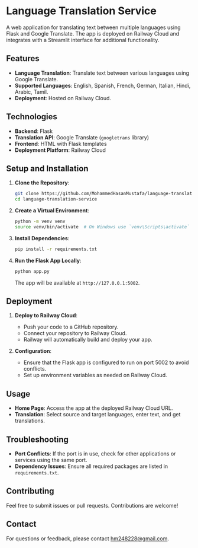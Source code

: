 # Language Translation Service

A web application for translating text between multiple languages using Flask and Google Translate. The app is deployed on Railway Cloud and integrates with a Streamlit interface for additional functionality.

## Features

- **Language Translation**: Translate text between various languages using Google Translate.
- **Supported Languages**: English, Spanish, French, German, Italian, Hindi, Arabic, Tamil.
- **Deployment**: Hosted on Railway Cloud.

## Technologies

- **Backend**: Flask
- **Translation API**: Google Translate (`googletrans` library)
- **Frontend**: HTML with Flask templates
- **Deployment Platform**: Railway Cloud

## Setup and Installation

1. **Clone the Repository**:
    ```bash
    git clone https://github.com/MohammedHasanMustafa/language-translation-service.git
    cd language-translation-service
    ```

2. **Create a Virtual Environment**:
    ```bash
    python -m venv venv
    source venv/bin/activate  # On Windows use `venv\Scripts\activate`
    ```

3. **Install Dependencies**:
    ```bash
    pip install -r requirements.txt
    ```

4. **Run the Flask App Locally**:
    ```bash
    python app.py
    ```
    The app will be available at `http://127.0.0.1:5002`.

## Deployment

1. **Deploy to Railway Cloud**:
    - Push your code to a GitHub repository.
    - Connect your repository to Railway Cloud.
    - Railway will automatically build and deploy your app.

2. **Configuration**:
    - Ensure that the Flask app is configured to run on port 5002 to avoid conflicts.
    - Set up environment variables as needed on Railway Cloud.

## Usage

- **Home Page**: Access the app at the deployed Railway Cloud URL.
- **Translation**: Select source and target languages, enter text, and get translations.

## Troubleshooting

- **Port Conflicts**: If the port is in use, check for other applications or services using the same port.
- **Dependency Issues**: Ensure all required packages are listed in `requirements.txt`.

## Contributing

Feel free to submit issues or pull requests. Contributions are welcome!


## Contact

For questions or feedback, please contact [hm248228@gmail.com](hm248228@gmail.com).

